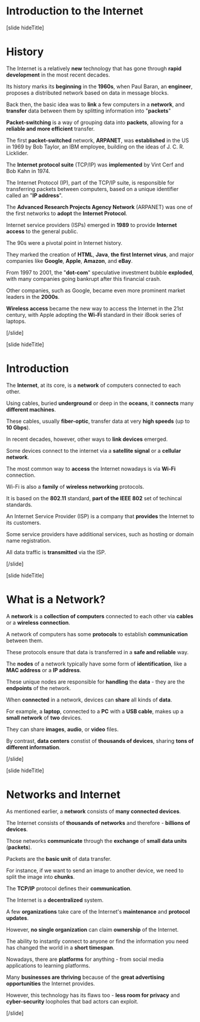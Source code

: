 # Introduction to the Internet

[slide hideTitle]

# History

The Internet is a relatively **new** technology that has gone through **rapid development** in the most recent decades.

Its history marks its **beginning** in the **1960s**, when Paul Baran, an **engineer**, proposes a distributed network based on data in message blocks.

Back then, the basic idea was to **link** a few computers in a **network**, and **transfer** data between them by splitting information into "**packets**"

**Packet-switching** is a way of grouping data into **packets**, allowing for a **reliable and more efficient** transfer.

The first **packet-switched** network, **ARPANET**, was **established** in the US in 1969 by Bob Taylor, an IBM employee, building on the ideas of J. C. R. Licklider.

The **Internet protocol suite** (TCP/IP) was **implemented** by Vint Cerf and Bob Kahn in 1974.

The Internet Protocol (IP), part of the TCP/IP suite, is responsible for transferring packets between computers, based on a unique identifier called an "**IP address**".

The **Advanced Research Projects Agency Network** (ARPANET) was one of the first networks to **adopt** the **Internet Protocol**.

Internet service providers (ISPs) emerged in **1989** to provide **Internet access** to the general public.

The 90s were a pivotal point in Internet history. 

They marked the creation of **HTML**, **Java**, **the first Internet virus**, and major companies like **Google**, **Apple**, **Amazon**, and **eBay**.

From 1997 to 2001, the "**dot-com**" speculative investment bubble **exploded**, with many companies going bankrupt after this financial crash.

Other companies, such as Google, became even more prominent market leaders in the **2000s**.

**Wireless access** became the new way to access the Internet in the 21st century, with Apple adopting the **Wi-Fi** standard in their iBook series of laptops.

[/slide]

[slide hideTitle]

# Introduction

The **Internet**, at its core, is a **network** of computers connected to each other.

Using cables, buried **underground** or deep in the **oceans**, it **connects** many **different machines**.

These cables, usually **fiber-optic**, transfer data at very **high speeds** (up to **10 Gbps**).

In recent decades, however, other ways to **link devices** emerged.

Some devices connect to the internet via a **satellite signal** or a **cellular network**.

The most common way to **access** the Internet nowadays is via **Wi-Fi** connection.

Wi-Fi is also a **family** of **wireless networking** protocols.

It is based on the **802.11** standard, **part of the IEEE 802** set of techincal standards.

An Internet Service Provider (ISP) is a company that **provides** the Internet to its customers.

Some service providers have additional services, such as hosting or domain name registration.

All data traffic is **transmitted** via the ISP.

[/slide]

[slide hideTitle]

# What is a Network?

A **network** is a **collection of computers** connected to each other via **cables** or a **wireless connection**.

A network of computers has some **protocols** to establish **communication** between them.

These protocols ensure that data is transferred in a **safe and reliable** way.

The **nodes** of a network typically have some form of **identification**, like a **MAC address** or a **IP address**.

These unique nodes are responsible for **handling** the **data** - they are the **endpoints** of the network.

When **connected** in a network, devices can **share** all kinds of **data**.

For example, a **laptop**, connected to a **PC** with a **USB cable**, makes up a **small network** of **two** devices.

They can share **images**, **audio**, or **video** files.

By contrast, **data centers** constist of **thousands of devices**, sharing **tons of different information**.

[/slide]

[slide hideTitle]

# Networks and Internet

As mentioned earlier, a **network** consists of **many connected devices**.

The Internet consists of **thousands of networks** and therefore - **billions of devices**.

Those networks **communicate** through the **exchange** of **small data units** (**packets**).

Packets are the **basic unit** of data transfer.

For instance, if we want to send an image to another device, we need to split the image into **chunks**.

The **TCP/IP** protocol defines their **communication**.

The Internet is a **decentralized** system.

A few **organizations** take care of the Internet's **maintenance** and **protocol updates**.

However, **no single organization** can claim **ownership** of the Internet.

The ability to instantly connect to anyone or find the information you need has changed the world in a **short timespan**.

Nowadays, there are **platforms** for anything - from social media applications to learning platforms.

Many **businesses are thriving** because of the **great advertising opportunities** the Internet provides.

However, this technology has its flaws too - **less room for privacy** and **cyber-security** loopholes that bad actors can exploit.

[/slide]

